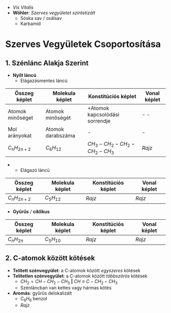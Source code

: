 - *Vis Vitalis*
- **Wöhler**: *Szerves vegyületet szintetizált*
	- Sóska sav / oxálsav
	- Karbamid

# Szerves Vegyületek Csoportosítása
## 1. Szénlánc Alakja Szerint
- **Nyílt láncú**
	- Elágazásmentes láncú

| Összeg képlet    | Molekula képlet   | Konstitúciós képlet                  | Vonal képlet                 |
| ---------------- | ----------------- | ------------------------------------ | ---------------------------- |
| Atomok minőséget | Atomok minőségét  | +Atomok kapcsolódási sorrendje       | -                          - |
| Mol arányokat    | Atomok darabszáma | -                                    | -                            |
| $C_{n}H_{2n+2}$  | $C_{6}H_{12}$     | $CH_{3}-CH_{2}-CH_{2}-CH_{2}-CH_{3}$ | *Rajz*                       |
- 
	- Elágazó láncú

| Összeg képlet   | Molekula képlet | Konstitúciós képlet | Vonal képlet |
| --------------- | --------------- | ------------------- | ------------ |
| $C_{n}H_{2n+2}$ | $C_{5}H_{12}$   | *Rajz*              | *Rajz*       |
- **Gyűrűs** / **ciklikus**

| Összeg képlet | Molekula képlet | Konstitúciós képlet | Vonal képlet |
| ------------- | --------------- | ------------------- | ------------ |
| $C_{n}H_{2n}$ | $C_{5}H_{10}$   | *Rajz*              | *Rajz*       |
## 2. C-atomok között kötések
- **Telített szénvegyület**: a C-atomok között *egyszeres* kötések
- **Telítetlen szénvegyület**: a C-atomok között *többszörös* kötések
	- $CH_{2}=CH-CH_{2}-CH_{3}$ **|** $CH≡C-CH_{2}-CH_{3}$
	- Szénláncban van kettes vagy hármas kötés
- **Aromás**: gyűrűs delokalizált
	- $C_{6}H_{6}$  benzol
	- *Rajz* 
